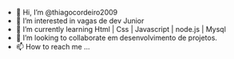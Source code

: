 - 👋 Hi, I’m @thiagocordeiro2009
- 👀 I’m interested in vagas de dev Junior
- 🌱 I’m currently learning Html | Css | Javascript | node.js | Mysql
- 💞️ I’m looking to collaborate em desenvolvimento de projetos.
- 📫 How to reach me ...

<!---
thiagocordeiro2009/thiagocordeiro2009 is a ✨ special ✨ repository because its `README.md` (this file) appears on your GitHub profile.
You can click the Preview link to take a look at your changes.
--->

